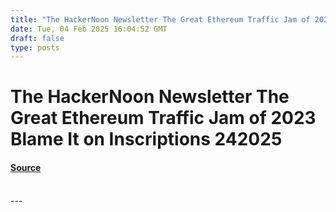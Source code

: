 ```yaml
---
title: "The HackerNoon Newsletter The Great Ethereum Traffic Jam of 2023 Blame It on Inscriptions 242025"
date: Tue, 04 Feb 2025 16:04:52 GMT
draft: false
type: posts
---
```

# The HackerNoon Newsletter The Great Ethereum Traffic Jam of 2023 Blame It on Inscriptions 242025









#### [Source](https://hackernoon.com/2-4-2025-newsletter?source=rss)

<br/>
---
